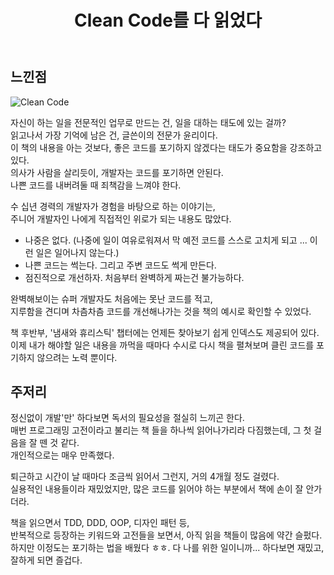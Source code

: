 ﻿---
title:  "Clean Code를 다 읽었다"
excerpt: "이것 참 눈물이 나려고 하네... 마참내!"
toc: true
toc_sticky: true

categories:
-  Book
tags:
-  Clean Code
last_modified_at: 2022-03-19TO19:00:00+09:00
---

## 느낀점

![Clean Code](https://image.aladin.co.kr/product/24864/0/cover500/e032537223_1.jpg)

자신이 하는 일을 전문적인 업무로 만드는 건, 일을 대하는 태도에 있는 걸까?  
읽고나서 가장 기억에 남은 건, 글쓴이의 전문가 윤리이다.  
이 책의 내용을 아는 것보다, 좋은 코드를 포기하지 않겠다는 태도가 중요함을 강조하고 있다.  
의사가 사람을 살리듯이, 개발자는 코드를 포기하면 안된다.  
나쁜 코드를 내버려둘 때 죄책감을 느껴야 한다.

수 십년 경력의 개발자가 경험을 바탕으로 하는 이야기는,  
주니어 개발자인 나에게 직접적인 위로가 되는 내용도 많았다.  

- 나중은 없다. (나중에 일이 여유로워져서 막 예전 코드를 스스로 고치게 되고 ... 이런 일은 일어나지 않는다.)  
- 나쁜 코드는 썩는다. 그리고 주변 코드도 썩게 만든다.  
- 점진적으로 개선하자. 처음부터 완벽하게 짜는건 불가능하다.

완벽해보이는 슈퍼 개발자도 처음에는 못난 코드를 적고,  
지루함을 견디며 차츰차츰 코드를 개선해나가는 것을 책의 예시로 확인할 수 있었다.

책 후반부, '냄새와 휴리스틱' 챕터에는 언제든 찾아보기 쉽게 인덱스도 제공되어 있다.  
이제 내가 해야할 일은 내용을 까먹을 때마다 수시로 다시 책을 펼쳐보며 클린 코드를 포기하지 않으려는 노력 뿐이다.

## 주저리

정신없이 개발'만' 하다보면 독서의 필요성을 절실히 느끼곤 한다.  
매번 프로그래밍 고전이라고 불리는 책 들을 하나씩 읽어나가리라 다짐했는데, 그 첫 걸음을 잘 뗀 것 같다.  
개인적으로는 매우 만족했다.

퇴근하고 시간이 날 때마다 조금씩 읽어서 그런지, 거의 4개월 정도 걸렸다.  
실용적인 내용들이라 재밌었지만, 많은 코드를 읽어야 하는 부분에서 책에 손이 잘 안가더라.

책을 읽으면서 TDD, DDD, OOP, 디자인 패턴 등,  
반복적으로 등장하는 키워드와 고전들을 보면서, 아직 읽을 책들이 많음에 약간 슬펐다.
하지만 이정도는 포기하는 법을 배웠다 ㅎㅎ. 다 나를 위한 일이니까... 하다보면 재밌고, 잘하게 되면 즐겁다.
